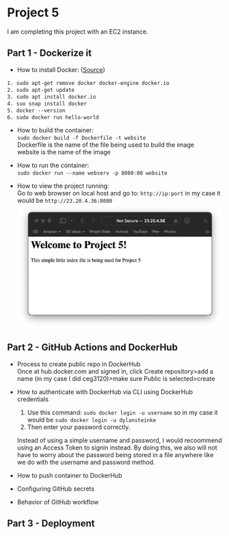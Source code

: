 # Project 5
I am completing this project with an EC2 instance.
## Part 1 - Dockerize it
- How to install Docker: ([Source](https://www.simplilearn.com/tutorials/docker-tutorial/how-to-install-docker-on-ubuntu))
```
1. sudo apt-get remove docker docker-engine docker.io
2. sudo apt-get update
3. sudo apt install docker.io
4. suo snap install docker
5. docker --version
6. sudo docker run hello-world
```
- How to build the container:  
`sudo docker build -f Dockerfile -t website`  
Dockerfile is the name of the file being used to build the image  
website is the name of the image  

- How to run the container:  
`sudo docker run --name webserv -p 8080:80 website`  

- How to view the project running:  
Go to web browser on local host and go to: `http://ip:port` in my case it would be `http://23.20.4.36:8080`
![proof of container running](images/Part1.png)  

## Part 2 - GitHub Actions and DockerHub
- Process to create public repo in DockerHub  
Once at hub.docker.com and signed in, click Create repository>add a name (in my case I did ceg3120)>make sure Public is selected>create
- How to authenticate with DockerHub via CLI using DockerHub credentials  
    1. Use this command: `sudo docker login -u username` so in my case it would be `sudo docker login -u dylansteinke`  
    2. Then enter your password correctly.  
  
    Instead of using a simple username and password, I would recoommend using an Access Token to signin instead. By doing this, we also will not have to worry about the password being stored in a file anywhere like we do with the username and password method.  
- How to push container to DockerHub  

- Configuring GitHub secrets  
- Behavior of GitHub workflow  

## Part 3 - Deployment